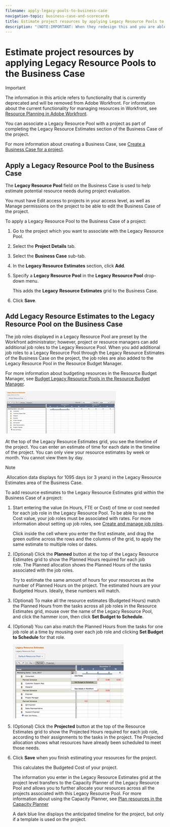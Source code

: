 ```yaml
---
filename: apply-legacy-pools-to-business-case
navigation-topic: business-case-and-scorecards
title: Estimate project resources by applying Legacy Resource Pools to the Business Case
description: "(NOTE:IMPORTANT: When they redesign this and you are able to attach new Res Pools to the business case - MAKE A NEW ARTICLE with NEW information (instead of Legacy)!!! Do not overwrite this one"
---
```


# Estimate project resources by applying Legacy Resource Pools to the Business Case

<!--
<div data-mc-conditions="QuicksilverOrClassic.Draft mode">
<p>(NOTE:IMPORTANT: When they redesign this and you are able to attach new Res Pools to the business case - MAKE A NEW ARTICLE with NEW information (instead of Legacy)!!! Do not overwrite this one</p>
<p>This links to this article:&nbsp;https://workfront.zendesk.com/knowledge/articles/115004967388/en-us?brand_id=662728&amp;return_to=%2Fhc%2Fen-us%2Farticles%2F115004967388 &nbsp;- if you delete this one, edit the link to the other article.)</p>
</div>
-->

>[!IMPORTANT]
>
>The information in this article refers to functionality that is currently deprecated and will be removed from Adobe Workfront. For information about the current functionality for managing resources in Workfront, see [Resource Planning in Adobe Workfront](../../../resource-mgmt/resource-planning/resource-planning-overview.md).

You can&nbsp;associate a Legacy Resource Pool with a project as part of completing the Legacy Resource Estimates section of the Business Case of the project.

For more information about creating a Business Case, see [Create a Business Case for a project](../../../manage-work/projects/define-a-business-case/create-business-case.md).

## Apply a Legacy Resource Pool to the Business Case

The **Legacy Resource Pool** field on the Business Case is&nbsp;used to help estimate potential resource needs during project evaluation.&nbsp;

You must have Edit access to projects in your access level, as well as Manage permissions on the project to be able to edit the Business Case of the project.&nbsp;

To apply a Legacy Resource Pool to the Business Case of a project:

1. Go to the project which you want to associate with the Legacy Resource Pool.&nbsp;
1. Select the **Project Details** tab.
1. Select the **Business Case** sub-tab.
1. In the **Legacy Resource Estimates** section, click **Add**.&nbsp;

1. Specify a **Legacy Resource Pool** in the **Legacy Resource Pool** drop-down menu.

   This adds the **Legacy**&nbsp;**Resource Estimates** grid to the Business Case.&nbsp;

1. Click **Save**.

## Add Legacy Resource Estimates to the&nbsp;Legacy Resource Pool on the Business Case

The job roles displayed in a Legacy Resource Pool are preset by the Workfront administrator; however, project or resource managers can add additional job roles&nbsp;to the Legacy Resource Pool. When&nbsp;you add additional job roles to a Legacy Resource Pool through the Legacy Resource Estimates of the Business Case on the project, the job roles are also added to the Legacy Resource Pool in the Resource Budget Manager.

For more information about budgeting resources in the Resource Budget Manager, see [Budget Legacy Resource Pools in the Resource Budget Manager](../../../resource-mgmt/legacy-res-planning/budget-legacy-pools-in-budget-manager.md).

![legacy_resource_estimates_grid.png](assets/legacy-resource-estimates-grid-350x134.png)

At the top of the Legacy Resource Estimates grid, you see the timeline of the project. You can enter an estimate of time for each date in the timeline of the project. You can only view your resource estimates by week or month. You cannot view them&nbsp;by day.

>[!NOTE]
>
>&nbsp;Allocation data displays for 1095 days (or 3 years) in the Legacy Resource Estimates area of the Business Case.

To add resource estimates to the Legacy Resource Estimates grid within the Business Case of a project:

1. Start entering the value (in Hours, FTE or Cost) of time or cost needed for each job role in the Legacy Resource Pool. To be able to use the Cost value, your job roles must be associated with rates. For more information about setting up job roles, see [Create and manage job roles](../../../administration-and-setup/set-up-workfront/organizational-setup/create-manage-job-roles.md).

   Click inside the cell where you enter the first estimate, and drag the green outline across the rows and the columns of the grid, to apply the same estimate to multiple roles or dates.

1. (Optional) Click the **Planned** button at the top of the Legacy Resource Estimates grid to show the Planned Hours required for each job role.&nbsp;The Planned&nbsp;allocation shows the Planned Hours of the tasks associated&nbsp;with the job roles.

   Try to estimate&nbsp;the same amount of hours for your resources as the number of Planned Hours on the project. The estimated hours are your Budgeted Hours. Ideally, these numbers will match.

1. (Optional) To make all the resource estimates (Budgeted Hours) match the Planned Hours from the tasks across all job roles in the Resource Estimates grid, mouse&nbsp;over the name of the Legacy Resource Pool, and&nbsp;click the hammer icon, then click **Set Budget to Schedule**.  

1. (Optional) You can also match the Planned Hours from the tasks for one job role at a time by&nbsp;mousing over each job role and clicking **Set Budget to Schedule** for that role.

   ![set_budget_to_schedule_legacy_resource_estimates.png](assets/set-budget-to-schedule-legacy-resource-estimates-350x234.png)

1. (Optional) Click the **Projected** button&nbsp;at the top of the Resource Estimates grid to show the Projected Hours required for each job role, according to their assignments to the tasks in the project. The Projected allocation shows what resources have already been scheduled to meet those needs.&nbsp;
1. Click **Save** when you finish estimating your resources for the project.

   This calculates the Budgeted&nbsp;Cost of your project.

   The information you enter in the Legacy Resource Estimates grid at the project level transfers to the Capacity Planner of the Legacy Resource Pool and allows you to further allocate your resources across all the projects associated with this Legacy Resource Pool. For more information about using the Capacity Planner, see [Plan resources in the Capacity Planner](../../../resource-mgmt/legacy-res-planning/plan-resources-in-capacity-planner.md)

   A&nbsp;dark blue line displays the anticipated timeline for the project, but only if a template is used on the project.

